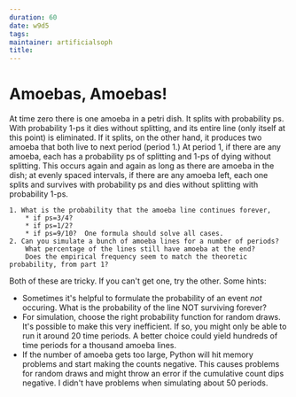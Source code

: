 ```yaml
---
duration: 60
date: w9d5
tags:
maintainer: artificialsoph
title:
---
```


# Amoebas, Amoebas!

At time zero there is one amoeba in a petri dish. It splits with probability ps. With probability 1-ps it dies without splitting,
and its entire line (only itself at this point) is eliminated. If it splits, on the other hand, it produces two amoeba that both live
to next period (period 1.) At period 1, if there are any amoeba, each has a probability ps of splitting and 1-ps of dying
without splitting. This occurs again and again as long as there are amoeba in the dish; at evenly spaced intervals, if there are any
amoeba left, each one splits and survives with probability ps and dies without splitting with probability 1-ps.

```
1. What is the probability that the amoeba line continues forever,
	* if ps=3/4?
	* if ps=1/2?
	* if ps=9/10?  One formula should solve all cases.
2. Can you simulate a bunch of amoeba lines for a number of periods?  
	What percentage of the lines still have amoeba at the end?  
	Does the empirical frequency seem to match the theoretic probability, from part 1?
```

Both of these are tricky.  If you can't get one, try the other.  Some hints:
* Sometimes it's helpful to formulate the probability of an event _not_ occuring.  What is the probability of the line NOT surviving forever?
* For simulation, choose the right probability function for random draws.  It's possible to make this very inefficient. If so, you might only be able to run it around 20 time periods.  A better choice could yield hundreds of time periods for a thousand amoeba lines.
* If the number of amoeba gets too large, Python will hit memory problems and start making the counts negative.  This causes problems for random draws and might throw an error if the cumulative count dips negative.  I didn't have problems when simulating about 50 periods.
